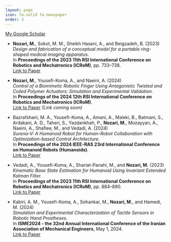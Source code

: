 ```yaml
---
layout: page
icon: fa-solid fa-newspaper
order: 3
---
```

[My Google Scholar](https://scholar.google.com/citations?user=aUh9x3gAAAAJ&hl=en)  

- **Nozari, M.**, Sokot, M. M., Sheikh Hasani, A., and Beigzadeh, B. (2023)  
  *Design and fabrication of a conceptual model for a portable ring-shaped medical imaging apparatus.*  
  In **Proceedings of the 2023 11th RSI International Conference on Robotics and Mechatronics (ICRoM)**, pp. 733–738.  
  [Link to Paper](https://doi.org/10.1109/icrom60803.2023.10412369)

- **Nozari, M.**, Yousefi-Koma, A., and Naeini, A. (2024)  
  *Control of a Biomimetic Robotic Finger Using Antagonistic Twisted and Coiled Polymer Actuators: Simulation and Experimental Validation.*  
  In **Proceedings of the 2024 12th RSI International Conference on Robotics and Mechatronics (ICRoM)**.  
  [Link to Paper](#) *(Link coming soon)*

- Bazrafshani, M. A., Yousefi-Koma, A., Amani, A., Maleki, B., Batmani, S., Ardakani, A. D., Taheri, S., Yazdankhah, P., **Nozari, M.**, Mozayyan, A., Naeini, A., Shafiee, M., and Vedadi, A. (2024)  
  *Surena-V: A Humanoid Robot for Human-Robot Collaboration with Optimization-based Control Architecture.*  
  In **Proceedings of the 2024 IEEE-RAS 23rd International Conference on Humanoid Robots (Humanoids)**.  
  [Link to Paper](https://ieeexplore.ieee.org/abstract/document/10769592)

- Vedadi, A., Yousefi-Koma, A., Shariat-Panahi, M., and **Nozari, M.** (2023)  
  *Kinematic Base State Estimation for Humanoid Using Invariant Extended Kalman Filter.*  
  In **Proceedings of the 2023 11th RSI International Conference on Robotics and Mechatronics (ICRoM)**, pp. 884–890.  
  [Link to Paper](https://doi.org/10.1109/icrom60803.2023.10412469)

- Kabiri, A. M., Yousefi-Koma, A., Sohankar, M., **Nozari, M.**, and Hamedi, M. (2024)  
  *Simulation and Experimental Characterization of Tactile Sensors in Robotic Hand Prostheses.*  
  In **ISME2024 - the 32nd Annual International Conference of the Iranian Association of Mechanical Engineers**, May 1, 2024.  
  [Link to Paper](https://www.researchgate.net/profile/Amir-Mostafa-Kabiri/publication/380540380_Simulation_and_Experimental_Characterization_of_Tactile_Sensors_Using_in_Robotic_Hand_Prostheses/links/664267003524304153a3873f/Simulation-and-Experimental-Characterization-of-Tactile-Sensors-Using-in-Robotic-Hand-Prostheses.pdf)

